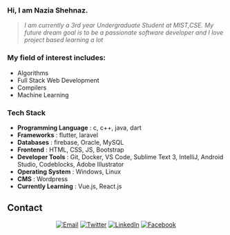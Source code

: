 ### Hi, I am Nazia Shehnaz. 

> *I am currently a 3rd year Undergraduate Student at MIST,CSE. My future dream goal is to be a passionate software developer and I love project based learning a lot*

### My field of interest includes:

- Algorithms
- Full Stack Web Development
- Compilers
- Machine Learning

### Tech Stack ###

- <b>Programming Language</b> : c, c++, java, dart 
- <b>Frameworks</b>           : flutter, laravel
- <b>Databases</b>            : firebase, Oracle, MySQL
- <b>Frontend</b>             : HTML, CSS, JS, Bootstrap
- <b>Developer Tools</b>      : Git, Docker, VS Code, Sublime Text 3, IntelliJ, Android Studio, Codeblocks, Adobe Illustrator
- <b>Operating System</b>     : Windows, Linux 
- <b>CMS</b>                  : Wordpress
- <b>Currently Learning</b>   : Vue.js, React.js

## Contact ##
<p align="center">
<a href="mailto:dheeranazia@gmail.com"><img alt="Email" src="https://img.shields.io/badge/Gmail-dheeranazia@gmail.com-red?style=flat&logo=gmail"></a>
<a href="https://twitter.com/NJoynab"><img alt="Twitter" src="https://img.shields.io/badge/Twitter-NJoynab-blue?style=flat&logo=twitter"></a>
<a href="https://www.linkedin.com/in/naziashehnaz/"><img alt="LinkedIn" src="https://img.shields.io/badge/LinkedIn-Nazia Shehnaz-blue?style=flat&logo=linkedin"></a>
<a href="https://www.facebook.com/profile.php?id=100030019410616"><img alt="Facebook" src="https://img.shields.io/badge/Facebook-Nazia Shehnaz-blue?style=flat&logo=facebook"></a>





